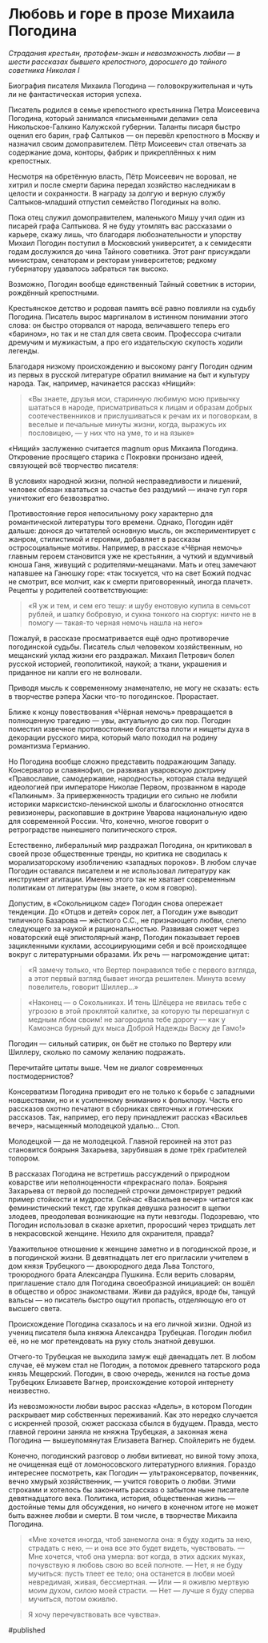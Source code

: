 
# Любовь и горе в прозе Михаила Погодина

_Страдания крестьян, протофем-экшн и невозможность любви — в шести рассказах бывшего крепостного, доросшего до тайного советника Николая I_
 
Биография писателя Михаила Погодина — головокружительная и чуть ли не фантастическая история успеха.

Писатель родился в семье крепостного крестьянина Петра Моисеевича Погодина, который занимался «письменными делами» села Никольское-Галкино Калужской губернии. Таланты писаря быстро оценил его барин, граф Салтыков — он перевёл крепостного в Москву и назначил своим домоправителем. Пётр Моисеевич стал отвечать за содержание дома, конторы, фабрик и прикреплённых к ним крепостных.

Несмотря на обретённую власть, Пётр Моисеевич не воровал, не хитрил и после смерти барина передал хозяйство наследникам в целости и сохранности. В награду за долгую и верную службу Салтыков-младший отпустил семейство Погодиных на волю.

Пока отец служил домоправителем, маленького Мишу учил один из писарей графа Салтыкова. Я не буду утомлять вас рассказами о карьере, скажу лишь, что благодаря любознательности и упорству Михаил Погодин поступил в Московский университет, а к семидесяти годам дослужился до чина Тайного советника. Этот ранг присуждали министрам, сенаторам и ректорам университетов; редкому губернатору удавалось забраться так высоко.

Возможно, Погодин вообще единственный Тайный советник в истории, рождённый крепостными.

Крестьянское детство и родовая память всё равно повлияли на судьбу Погодина. Писатель вырос маргиналом в истинном понимании этого слова: он быстро оторвался от народа, величавшего теперь его «барином», но так и не стал для света своим. Профессора считали дремучим и мужикастым, а про его издательскую скупость ходили легенды.

Благодаря низкому происхождению и высокому рангу Погодин одним из первых в русской литературе обратил внимание на быт и культуру народа. Так, например, начинается рассказ «Нищий»:

> «Вы знаете, друзья мои, старинную любимую мою привычку шататься в народе, присматриваться к лицам и образам добрых соотечественников и прислушиваться к речам их и поговоркам, в веселые и печальные минуты жизни, когда, выражусь их пословицею, — у них что на уме, то и на языке»

«Нищий» заслуженно считается magnum opus Михаила Погодина. Откровение просящего старика с Покровки пронизано идеей, связующей всё творчество писателя:

В условиях народной жизни, полной несправедливости и лишений, человек обязан хвататься за счастье без раздумий — иначе гул горя уничтожит его безвозвратно.

Противостояние героя непосильному року характерно для романтической литературы того времени. Однако, Погодин идёт дальше: донося до читателей основную мысль, он экспериментирует с жанром, стилистикой и героями, добавляет в рассказы остросоциальные мотивы. Например, в рассказе «Чёрная немочь» главным героем становится уже не крестьянин, а чуткий и вдумчивый юноша Ганя, живущий с родителями-мещанами. Мать и отец замечают напавшее на Ганюшку горе: «так тоскуется, что на свет Божий подчас не смотрит, все молчит, как к смерти приговоренный, иногда плачет». Рецепты у родителей соответствующие:

> «Я уж и тем, и сем его тешу: и шубу енотовую купила в семьсот рублей, и шапку бобровую, и сукна тонкого на сюртук: ничто не в помогу — такая-то черная немочь нашла на него»

Пожалуй, в рассказе просматривается ещё одно противоречие погодинской судьбы. Писатель слыл человеком хозяйственным, но мещанский уклад жизни его раздражал. Михаил Петрович болел русской историей, геополитикой, наукой; а ткани, украшения и приданное ни капли его не волновали.

Приводя мысль к современному знаменателю, не могу не сказать: есть в творчестве рэпера Хаски что-то погодинское. Прорастает.

Ближе к концу повествования «Чёрная немочь» превращается в полноценную трагедию — увы, актуальную до сих пор. Погодин поместил извечное противостояние богатства плоти и нищеты духа в декорации русского мира, который мало походил на родину романтизма Германию.

Но Погодина вообще сложно представить подражающим Западу. Консерватор и славянофил, он развивал уваровскую доктрину «Православие, самодержавие, народность», которая стала ведущей идеологией при императоре Николае Первом, прозванном в народе «Палкиным». За приверженность традиции его сильно не любили историки марксистско-ленинской школы и благосклонно относятся ревизионеры, раскопавшие в доктрине Уварова национальную идею для современной России. Что, конечно, многое говорит о ретроградстве нынешнего политического строя.

Естественно, либеральный мир раздражал Погодина, он критиковал в своей прозе общественные тренды, но критика не сводилась к морализаторскому изобличению «западных пороков». В любом случае Погодин оставался писателем и не использовал литературу как инструмент агитации. Именно этого так не хватает современным политикам от литературы (вы знаете, о ком я говорю).

Допустим, в «Сокольницком саде» Погодин снова опережает тенденции. До «Отцов и детей» сорок лет, а Погодин уже выводит типичного Базарова — жёсткого С.С., не признающего любви, слепо следующего за наукой и рациональностью. Развивая сюжет через новаторский ещё эпистолярный жанр, Погодин показывает героев зацикленными куклами, ассоциирующими себя и всё происходящее вокруг с литературными образами. Их речь — нагромождение цитат:

> «Я замечу только, что Вертер понравился тебе с первого взгляда, а этот первый взгляд бывает иногда решителен. Минута всему повелитель, говорит Шиллер…»

> «Наконец — о Сокольниках. И тень Шлёцера не явилась тебе с угрозою в этой проклятой калитке, за которую ты перешагнул с медным лбом своим! не загородила тебе дорогу — как у Камоэнса бурный дух мыса Доброй Надежды Васку де Гамо!»

Погодин — сильный сатирик, он бьёт не столько по Вертеру или Шиллеру, сколько по самому желанию подражать.

Перечитайте цитаты выше. Чем не диалог современных постмодернистов?

Консерватизм Погодина приводит его не только к борьбе с западными новшествами, но и к усиленному вниманию к фольклору. Часть его рассказов охотно печатают в сборниках святочных и готических рассказов. Так, например, его перу принадлежит рассказ «Васильев вечер», насыщенный молодецкой удалью… Стоп.

Молодецкой — да не молодецкой. Главной героиней на этот раз становится боярыня Захарьева, зарубившая в доме трёх грабителей топором.

В рассказах Погодина не встретишь рассуждений о природном коварстве или неполноценности «прекраснаго пола». Боярыня Захарьева от первой до последней строчки демонстрирует редкий пример стойкости и мудрости. Сейчас «Васильев вечер» читается как феминистический текст, где хрупкая девушка разносит в щепки злодеев, преодолевая возникающие на пути невзгоды. Подозреваю, что Погодин использовал в сказке архетип, проросший через тридцать лет в некрасовской женщине. Нехило для охранителя, правда?

Уважительное отношение к женщине заметно и в погодинской прозе, и в погодинской жизни. В девятнадцать лет его пригласили учителем в дом князя Трубецкого — двоюродного деда Льва Толстого, троюродного брата Александра Пушкина. Если верить словарям, приглашение стало для Погодина своеобразной инициацией: он вошёл в общество и оброс знакомствами. Живи да радуйся, вроде бы, танцуй вальсы — но писатель быстро ощутил пропасть, отделяющую его от высшего света.

Происхождение Погодина сказалось и на его личной жизни. Одной из учениц писателя была княжна Александра Трубецкая. Погодин любил её, но не мог претендовать на руку столь знатной девушки.

Отчего-то Трубецкая не выходила замуж ещё двенадцать лет. В любом случае, её мужем стал не Погодин, а потомок древнего татарского рода князь Мещерский. Погодин, в свою очередь, женился на гостье дома Трубецких Елизавете Вагнер, происхождение которой интернету неизвестно.

Из невозможности любви вырос рассказ «Адель», в котором Погодин раскрывает мир собственных переживаний. Как это нередко случается с искренней прозой, сюжет рассказа сбылся в будущем. Правда, место главной героини заняла не княжна Трубецкая, а законная жена Погодина — вышеупомянутая Елизавета Вагнер. Спойлерить не будем.

Конечно, погодинский разговор о любви витиеват, но виной тому эпоха, не очищенная ещё от ломоносовского литературного влияния. Гораздо интереснее посмотреть, как Погодин — ультраконсерватор, почвенник, вечно хмурый хозяйственник, — учится говорить о любви. Этими строками и хотелось бы закончить рассказ о забытом ныне писателе девятнадцатого века. Политика, история, общественная жизнь — достойные темы для обсуждения, но ничего в конечном итоге не может быть важнее любви и смерти. В том числе, в творчестве Михаила Погодина.

> «Мне хочется иногда, чтоб занемогла она: я буду ходить за нею, страдать с нею, — и она все это будет видеть, чувствовать. — Мне хочется, чтоб она умерла: вот когда, в этих адских муках, почувствую я любовь свою во всей полноте. — Нет, я не буду мучиться: пусть тлеет ее тело; она останется в любви моей невредимая, живая, бессмертная. — Или — я оживлю мертвую моим духом, силою моей страсти. — Нет — лучше я буду сперва мучиться, потом оживлю.

> Я хочу перечувствовать все чувства».


#published